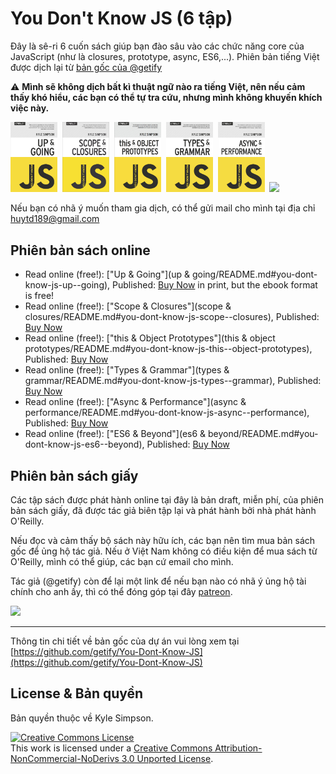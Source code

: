 # You Don't Know JS (6 tập)

Đây là sê-ri 6 cuốn sách giúp bạn đào sâu vào các chức năng core của JavaScript (như là closures, prototype, async, ES6,...). Phiên bản tiếng Việt được dịch lại từ [bản gốc của @getify](https://github.com/getify/You-Dont-Know-JS)

:warning: **Mình sẽ không dịch bất kì thuật ngữ nào ra tiếng Việt, nên nếu cảm thấy khó hiểu, các bạn có thể tự tra cứu, nhưng mình không khuyến khích việc này.**

<a href="http://shop.oreilly.com/product/0636920039303.do"><img src="up %26 going/cover.jpg" width="75"></a>&nbsp;
<a href="http://shop.oreilly.com/product/0636920026327.do"><img src="scope %26 closures/cover.jpg" width="75"></a>&nbsp;
<a href="http://shop.oreilly.com/product/0636920033738.do"><img src="this %26 object prototypes/cover.jpg" width="75"></a>&nbsp;
<a href="http://shop.oreilly.com/product/0636920033745.do"><img src="types %26 grammar/cover.jpg" width="75"></a>&nbsp;
<a href="http://shop.oreilly.com/product/0636920033752.do"><img src="async %26 performance/cover.jpg" width="75"></a>&nbsp;
<a href="http://shop.oreilly.com/product/0636920033769.do"><img src="es6 %26 beyond/cover.jpg" width="75"></a>

Nếu bạn có nhã ý muốn tham gia dịch, có thể gửi mail cho mình tại địa chỉ [huytd189@gmail.com](huytd189@gmail.com)

## Phiên bản sách online

* Read online (free!): ["Up & Going"](up & going/README.md#you-dont-know-js-up--going), Published: [Buy Now](http://shop.oreilly.com/product/0636920039303.do) in print, but the ebook format is free!
* Read online (free!): ["Scope & Closures"](scope & closures/README.md#you-dont-know-js-scope--closures), Published: [Buy Now](http://shop.oreilly.com/product/0636920026327.do)
* Read online (free!): ["this & Object Prototypes"](this & object prototypes/README.md#you-dont-know-js-this--object-prototypes), Published: [Buy Now](http://shop.oreilly.com/product/0636920033738.do)
* Read online (free!): ["Types & Grammar"](types & grammar/README.md#you-dont-know-js-types--grammar), Published: [Buy Now](http://shop.oreilly.com/product/0636920033745.do)
* Read online (free!): ["Async & Performance"](async & performance/README.md#you-dont-know-js-async--performance), Published: [Buy Now](http://shop.oreilly.com/product/0636920033752.do)
* Read online (free!): ["ES6 & Beyond"](es6 & beyond/README.md#you-dont-know-js-es6--beyond), Published: [Buy Now](http://shop.oreilly.com/product/0636920033769.do)

## Phiên bản sách giấy

Các tập sách được phát hành online tại đây là bản draft, miễn phí, của phiên bản sách giấy, đã được tác giả biên tập lại và phát hành bởi nhà phát hành O'Reilly.

Nếu đọc và cảm thấy bộ sách này hữu ích, các bạn nên tìm mua bản sách gốc để ủng hộ tác giả. Nếu ở Việt Nam không có điều kiện để mua sách từ O'Reilly, mình có thể giúp, các bạn cứ email cho mình.

Tác giả (@getify) còn để lại một link để nếu bạn nào có nhã ý ủng hộ tài chính cho anh ấy, thì có thể đóng góp tại đây [patreon](https://www.patreon.com/getify).

<a href="https://www.patreon.com/getify"><img src="http://blog.getify.com/wp-content/uploads/patreon.png"></a>

---

Thông tin chi tiết về bản gốc của dự án vui lòng xem tại [https://github.com/getify/You-Dont-Know-JS](https://github.com/getify/You-Dont-Know-JS)

## License & Bản quyền

Bản quyền thuộc về Kyle Simpson.

<a rel="license" href="http://creativecommons.org/licenses/by-nc-nd/3.0/"><img alt="Creative Commons License" style="border-width:0" src="https://i.creativecommons.org/l/by-nc-nd/3.0/88x31.png" /></a><br />This work is licensed under a <a rel="license" href="http://creativecommons.org/licenses/by-nc-nd/3.0/">Creative Commons Attribution-NonCommercial-NoDerivs 3.0 Unported License</a>.
